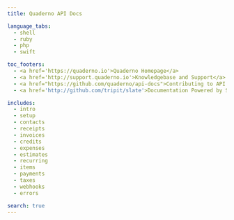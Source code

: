 ```yaml
---
title: Quaderno API Docs

language_tabs:
  - shell
  - ruby
  - php
  - swift

toc_footers:
  - <a href='https://quaderno.io'>Quaderno Homepage</a>
  - <a href='http://support.quaderno.io'>Knowledgebase and Support</a>
  - <a href="https://github.com/quaderno/api-docs">Contributing to API Docs</a>
  - <a href='http://github.com/tripit/slate'>Documentation Powered by Slate</a><br /><br />

includes:
  - intro
  - setup
  - contacts
  - receipts
  - invoices
  - credits
  - expenses
  - estimates
  - recurring
  - items
  - payments
  - taxes
  - webhooks
  - errors

search: true
---
```

